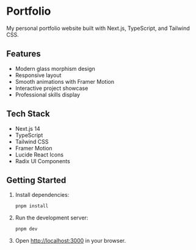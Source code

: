 # Portfolio

My personal portfolio website built with Next.js, TypeScript, and Tailwind CSS.

## Features

- Modern glass morphism design
- Responsive layout
- Smooth animations with Framer Motion
- Interactive project showcase
- Professional skills display

## Tech Stack

- Next.js 14
- TypeScript
- Tailwind CSS
- Framer Motion
- Lucide React Icons
- Radix UI Components

## Getting Started

1. Install dependencies:
   ```bash
   pnpm install
   ```

2. Run the development server:
   ```bash
   pnpm dev
   ```

3. Open [http://localhost:3000](http://localhost:3000) in your browser. 